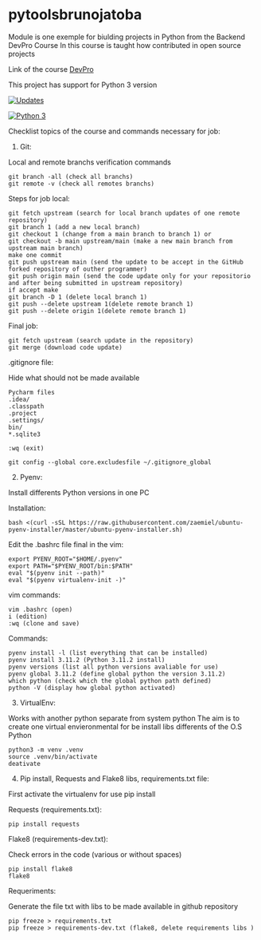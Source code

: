 # pytoolsbrunojatoba
Module is one exemple for biulding projects in Python from the Backend DevPro Course
In this course is taught how contributed in open source projects 

Link of the course [DevPro](https://plataforma.dev.pro.br/)

This project has support for Python 3 version

[![Updates](https://pyup.io/repos/github/brjatoba92/pytoolsbrunojatoba/shield.svg)](https://pyup.io/repos/github/brjatoba92/pytoolsbrunojatoba/)

[![Python 3](https://pyup.io/repos/github/brjatoba92/pytoolsbrunojatoba/python-3-shield.svg)](https://pyup.io/repos/github/brjatoba92/pytoolsbrunojatoba/)

Checklist topics of the course and commands necessary for job:

1. Git:

Local and remote branchs verification commands
``` console
git branch -all (check all branchs)
git remote -v (check all remotes branchs)
```

Steps for job local:

``` console
git fetch upstream (search for local branch updates of one remote repository)
git branch 1 (add a new local branch)
git checkout 1 (change from a main branch to branch 1) or
git checkout -b main upstream/main (make a new main branch from upstream main branch)
make one commit
git push upstream main (send the update to be accept in the GitHub forked repository of outher programmer)
git push origin main (send the code update only for your repositorio and after being submitted in upstream repository)
if accept make
git branch -D 1 (delete local branch 1)
git push --delete upstream 1(delete remote branch 1)
git push --delete origin 1(delete remote branch 1)
```

Final job:

```console
git fetch upstream (search update in the repository)
git merge (download code update)
```

.gitignore file:

Hide what should not be made available

```console
Pycharm files
.idea/
.classpath
.project
.settings/
bin/
*.sqlite3
```

```console
:wq (exit)
```

```console
git config --global core.excludesfile ~/.gitignore_global
```

2. Pyenv:

Install differents Python versions in one PC

Installation:

```console
bash <(curl -sSL https://raw.githubusercontent.com/zaemiel/ubuntu-pyenv-installer/master/ubuntu-pyenv-installer.sh) 
```

Edit the .bashrc file final in the vim: 

```console
export PYENV_ROOT="$HOME/.pyenv"
export PATH="$PYENV_ROOT/bin:$PATH"
eval "$(pyenv init --path)"
eval "$(pyenv virtualenv-init -)"
```

vim commands:

```console
vim .bashrc (open)
i (edition)
:wq (clone and save)
```

Commands:

```console
pyenv install -l (list everything that can be installed)
pyenv install 3.11.2 (Python 3.11.2 install)
pyenv versions (list all python versions avaliable for use)
pyenv global 3.11.2 (define global python the version 3.11.2)
which python (check which the global python path defined)
python -V (display how global python activated)
```


3. VirtualEnv:

Works with another python separate from system python
The aim is to create one virtual envieronmental for be install libs differents of the O.S Python

```console
python3 -m venv .venv
source .venv/bin/activate
deativate
```


4. Pip install, Requests and Flake8 libs, requirements.txt file:

First activate the virtualenv for use pip install

Requests (requirements.txt):

```console
pip install requests
```

Flake8 (requirements-dev.txt):

Check errors in the code (various or without spaces)
```console
pip install flake8
flake8
```

Requeriments:

Generate the file txt with libs to be made available in github repository 

```console
pip freeze > requirements.txt
pip freeze > requirements-dev.txt (flake8, delete requirements libs )
```
